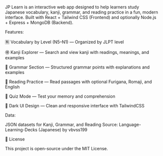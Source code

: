 JP Learn is an interactive web app designed to help learners study Japanese vocabulary, kanji, grammar, and reading practice in a fun, modern interface. Built with React + Tailwind CSS (Frontend) and optionally Node.js + Express + MongoDB (Backend).

Features:

🈶 Vocabulary by Level (N5–N1) — Organized by JLPT level

🉐 Kanji Explorer — Search and view kanji with readings, meanings, and examples

📘 Grammar Section — Structured grammar points with explanations and examples

📖 Reading Practice — Read passages with optional Furigana, Romaji, and English

🧠 Quiz Mode — Test your memory and comprehension

🎨 Dark UI Design — Clean and responsive interface with TailwindCSS

Data:

JSON datasets for Kanji, Grammar, and Reading
Source: Language-Learning-Decks (Japanese) by vbvss199

📜 License

This project is open-source under the MIT License.
